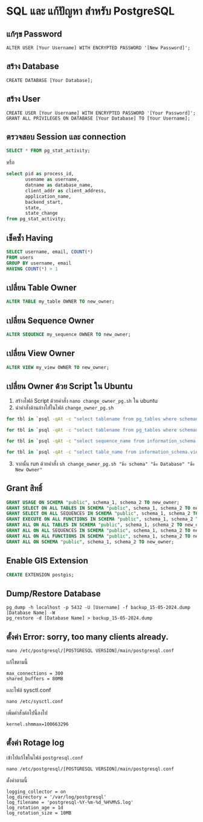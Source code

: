 # SQL และ แก้ปัญหา สำหรับ PostgreSQL

## แก้ๆข Password
```
ALTER USER [Your Username] WITH ENCRYPTED PASSWORD '[New Password]';
```

## สร้าง Database
```
CREATE DATABASE [Your Database];
```

## สร้าง User
```
CREATE USER [Your Username] WITH ENCRYPTED PASSWORD '[Your Password]';
GRANT ALL PRIVILEGES ON DATABASE [Your Database] TO [Your Username];
```

## ตรวจสอบ Session และ connection
```sql
SELECT * FROM pg_stat_activity;
```
หรือ
```sql
select pid as process_id, 
       usename as username, 
       datname as database_name, 
       client_addr as client_address, 
       application_name,
       backend_start,
       state,
       state_change
from pg_stat_activity;
```

## เช็คซ้ำ Having
```sql
SELECT username, email, COUNT(*)
FROM users
GROUP BY username, email
HAVING COUNT(*) > 1
```

## เปลี่ยน Table Owner
```sql
ALTER TABLE my_table OWNER TO new_owner;
```

## เปลี่ยน Sequence Owner
```sql
ALTER SEQUENCE my_sequence OWNER TO new_owner;
```

## เปลี่ยน View Owner
```sql
ALTER VIEW my_view OWNER TO new_owner;
```

## เปลี่ยน Owner ด้วย Script ใน Ubuntu
1. สร้างไฟล์ Script ด้วยคำสั่ง ```nano change_owner_pg.sh``` ใน ubuntu
2. นำคำสั่งด้านล่างใส่ในไฟล์ `change_owner_pg.sh`
```sh
for tbl in `psql -qAt -c "select tablename from pg_tables where schemaname = '$1';" $2` ; do  psql -c "alter table "$1".\"$tbl\" owner to $3" $2 ; done

for tbl in `psql -qAt -c "select tablename from pg_tables where schemaname = '$1';" $2` ; do  psql -c "alter table "$1".\"$tbl\" owner to $3" $2 ; done

for tbl in `psql -qAt -c "select sequence_name from information_schema.sequences where sequence_schema = '$1';" $2` ; do  psql -c "alter sequence "$1".\"$tbl\" owner to $3" $2 ; done

for tbl in `psql -qAt -c "select table_name from information_schema.views where table_schema = '$1';" $2` ; do  psql -c "alter view "$1".\"$tbl\" owner to $3" $2 ; done
```
3. จากนั้น run ด้วยคำสั่ง `sh change_owner_pg.sh "ชื่อ schema" "ชื่อ Database" "ชื่อ New Owner"`

## Grant สิทธิ์
```sql
GRANT USAGE ON SCHEMA "public", schema_1, schema_2 TO new_owner;
GRANT SELECT ON ALL TABLES IN SCHEMA "public", schema_1, schema_2 TO new_owner;
GRANT SELECT ON ALL SEQUENCES IN SCHEMA "public", schema_1, schema_2 TO new_owner ;
GRANT EXECUTE ON ALL FUNCTIONS IN SCHEMA "public", schema_1, schema_2 TO new_owner ;
GRANT ALL ON ALL TABLES IN SCHEMA "public", schema_1, schema_2 TO new_owner ;
GRANT ALL ON ALL SEQUENCES IN SCHEMA "public", schema_1, schema_2 TO new_owner ;
GRANT ALL ON ALL FUNCTIONS IN SCHEMA "public", schema_1, schema_2 TO new_owner ;
GRANT ALL ON SCHEMA "public", schema_1, schema_2 TO new_owner;
```

## Enable GIS Extension
```sql
CREATE EXTENSION postgis;
```

## Dump/Restore Database
```
pg_dump -h localhost -p 5432 -U [Username] -f backup_15-05-2024.dump [Database Name] -W
pg_restore -d [Database Name] > backup_15-05-2024.dump
```

## ตั้งค่า Error: sorry, too many clients already.
```
nano /etc/postgresql/[POSTGRESQL VERSION]/main/postgresql.conf
```
แก้ไขตามนี้
```
max_connections = 300
shared_buffers = 80MB
```
และไฟล์ sysctl.conf
```
nano /etc/sysctl.conf
```
เพิ่มคำสั่งต่อไปนี้ลงไป
```
kernel.shmmax=100663296
```


## ตั้งค่า Rotage log
เข้าไปแก้ไขในไฟล์ `postgresql.conf`
```
nano /etc/postgresql/[POSTGRESQL VERSION]/main/postgresql.conf
```
ตั้งค่าตามนี้
```
logging_collector = on
log_directory = '/var/log/postgresql'
log_filename = 'postgresql-%Y-%m-%d_%H%M%S.log'
log_rotation_age = 1d
log_rotation_size = 10MB
```
